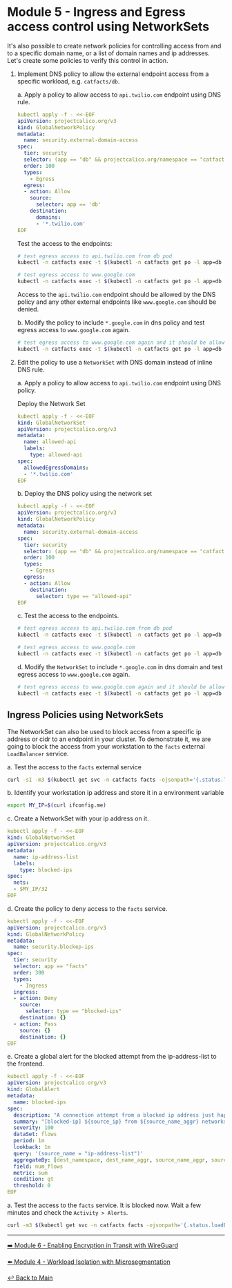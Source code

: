# Module 5 - Ingress and Egress access control using NetworkSets

It's also possible to create network policies for controlling access from and to a specific domain name, or a list of domain names and ip addresses. Let's create some policies to verify this control in action.

1. Implement DNS policy to allow the external endpoint access from a specific workload, e.g. `catfacts/db`.

   a. Apply a policy to allow access to `api.twilio.com` endpoint using DNS rule.

   ```yaml
   kubectl apply -f - <<-EOF
   apiVersion: projectcalico.org/v3
   kind: GlobalNetworkPolicy
   metadata:
     name: security.external-domain-access
   spec:
     tier: security
     selector: (app == "db" && projectcalico.org/namespace == "catfacts")
     order: 100
     types:
       - Egress
     egress:
     - action: Allow
       source:
         selector: app == 'db'
       destination:
         domains:
         - '*.twilio.com'
   EOF
   ```

   Test the access to the endpoints:

   ```bash
   # test egress access to api.twilio.com from db pod
   kubectl -n catfacts exec -t $(kubectl -n catfacts get po -l app=db -ojsonpath='{.items[0].metadata.name}') -- sh -c 'curl -m3 -skI https://api.twilio.com 2>/dev/null | grep -i http'
   ```

   ```bash
   # test egress access to www.google.com
   kubectl -n catfacts exec -t $(kubectl -n catfacts get po -l app=db -ojsonpath='{.items[0].metadata.name}') -- sh -c 'curl -m3 -skI https://www.google.com 2>/dev/null | grep HTTP'
   ```

   Access to the `api.twilio.com` endpoint should be allowed by the DNS policy and any other external endpoints like `www.google.com` should be denied.

   b. Modify the policy to include `*.google.com` in dns policy and test egress access to ```www.google.com``` again.

   ```bash
   # test egress access to www.google.com again and it should be allowed.
   kubectl -n catfacts exec -t $(kubectl -n catfacts get po -l app=db -ojsonpath='{.items[0].metadata.name}') -- sh -c 'curl -m3 -skI https://www.google.com 2>/dev/null | grep HTTP'
   ```

2. Edit the policy to use a `NetworkSet` with DNS domain instead of inline DNS rule.

   a. Apply a policy to allow access to `api.twilio.com` endpoint using DNS policy.

   Deploy the Network Set

   ```yaml
   kubectl apply -f - <<-EOF
   kind: GlobalNetworkSet
   apiVersion: projectcalico.org/v3
   metadata:
     name: allowed-api
     labels: 
       type: allowed-api
   spec:
     allowedEgressDomains:
     - '*.twilio.com'
   EOF
   ```

   b. Deploy the DNS policy using the network set

   ```yaml
   kubectl apply -f - <<-EOF
   apiVersion: projectcalico.org/v3
   kind: GlobalNetworkPolicy
   metadata:
     name: security.external-domain-access
   spec:
     tier: security
     selector: (app == "db" && projectcalico.org/namespace == "catfacts")
     order: 100
     types:
       - Egress
     egress:
     - action: Allow
       destination:
         selector: type == "allowed-api"
   EOF
   ```

   c. Test the access to the endpoints.

   ```bash
   # test egress access to api.twilio.com from db pod
   kubectl -n catfacts exec -t $(kubectl -n catfacts get po -l app=db -ojsonpath='{.items[0].metadata.name}') -- sh -c 'curl -m3 -skI https://api.twilio.com 2>/dev/null | grep -i http'
   ```

   ```bash
   # test egress access to www.google.com
   kubectl -n catfacts exec -t $(kubectl -n catfacts get po -l app=db -ojsonpath='{.items[0].metadata.name}') -- sh -c 'curl -m3 -skI https://www.google.com 2>/dev/null | grep HTTP'
   ```

   d. Modify the `NetworkSet` to include `*.google.com` in dns domain and test egress access to ```www.google.com``` again.

   ```bash
   # test egress access to www.google.com again and it should be allowed.
   kubectl -n catfacts exec -t $(kubectl -n catfacts get po -l app=db -ojsonpath='{.items[0].metadata.name}') -- sh -c 'curl -m3 -skI https://www.google.com 2>/dev/null | grep HTTP'
   ```

## Ingress Policies using NetworkSets

The NetworkSet can also be used to block access from a specific ip address or cidr to an endpoint in your cluster. To demonstrate it, we are going to block the access from your workstation to the ```facts``` external ```LoadBalancer``` service.

   a. Test the access to the ```facts``` external service

   ```bash
   curl -sI -m3 $(kubectl get svc -n catfacts facts -ojsonpath='{.status.loadBalancer.ingress[0].hostname}') | grep -i http
   ```

   b. Identify your workstation ip address and store it in a environment variable

   ```bash
   export MY_IP=$(curl ifconfig.me)
   ```

   c. Create a NetworkSet with your ip address on it.

   ```yaml
   kubectl apply -f - <<-EOF
   kind: GlobalNetworkSet
   apiVersion: projectcalico.org/v3
   metadata:
     name: ip-address-list
     labels: 
       type: blocked-ips
   spec:
     nets:
     - $MY_IP/32
   EOF
   ```

   d. Create the policy to deny access to the ```facts``` service.

   ```yaml
   kubectl apply -f - <<-EOF
   apiVersion: projectcalico.org/v3
   kind: GlobalNetworkPolicy
   metadata:
     name: security.blockep-ips
   spec:
     tier: security
     selector: app == "facts"
     order: 300
     types:
       - Ingress
     ingress:
     - action: Deny
       source:
         selector: type == "blocked-ips"
       destination: {}
     - action: Pass
       source: {}
       destination: {}
   EOF
   ```

   e. Create a global alert for the blocked attempt from the ip-address-list to the frontend.

   ```yaml
   kubectl apply -f - <<-EOF   
   apiVersion: projectcalico.org/v3
   kind: GlobalAlert
   metadata:
     name: blocked-ips
   spec:
     description: "A connection attempt from a blocked ip address just happened."
     summary: "[blocked-ip] ${source_ip} from ${source_name_aggr} networkset attempted to access ${dest_namespace}/${dest_name_aggr}"
     severity: 100
     dataSet: flows
     period: 1m
     lookback: 1m
     query: '(source_name = "ip-address-list")'
     aggregateBy: [dest_namespace, dest_name_aggr, source_name_aggr, source_ip]
     field: num_flows
     metric: sum
     condition: gt
     threshold: 0
   EOF
   ```

   a. Test the access to the ```facts``` service. It is blocked now. Wait a few minutes and check the `Activity > Alerts`.

   ```bash
   curl -m3 $(kubectl get svc -n catfacts facts -ojsonpath='{.status.loadBalancer.ingress[0].hostname}')
   ```

---

[:arrow_right: Module 6 - Enabling Encryption in Transit with WireGuard](module-6-encryption-in-transit.md)  

[:arrow_left: Module 4 - Workload Isolation with Microsegmentation](module-4-multi-ns-wkld-secure.md)  

[:leftwards_arrow_with_hook: Back to Main](../README.md)  
